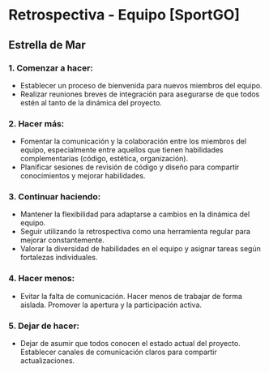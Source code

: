 # Retrospectiva - Equipo [SportGO]

## Estrella de Mar

### 1. Comenzar a hacer:
   - Establecer un proceso de bienvenida para nuevos miembros del equipo.
   - Realizar reuniones breves de integración para asegurarse de que todos estén al tanto de la dinámica del proyecto.

### 2. Hacer más:
   - Fomentar la comunicación y la colaboración entre los miembros del equipo, especialmente entre aquellos que tienen habilidades complementarias (código, estética, organización).
   - Planificar sesiones de revisión de código y diseño para compartir conocimientos y mejorar habilidades.

### 3. Continuar haciendo:
   - Mantener la flexibilidad para adaptarse a cambios en la dinámica del equipo.
   - Seguir utilizando la retrospectiva como una herramienta regular para mejorar constantemente.
   - Valorar la diversidad de habilidades en el equipo y asignar tareas según fortalezas individuales.

### 4. Hacer menos:
   - Evitar la falta de comunicación. Hacer menos de trabajar de forma aislada. Promover la apertura y la participación activa.

### 5. Dejar de hacer:
   - Dejar de asumir que todos conocen el estado actual del proyecto. Establecer canales de comunicación claros para compartir actualizaciones.
